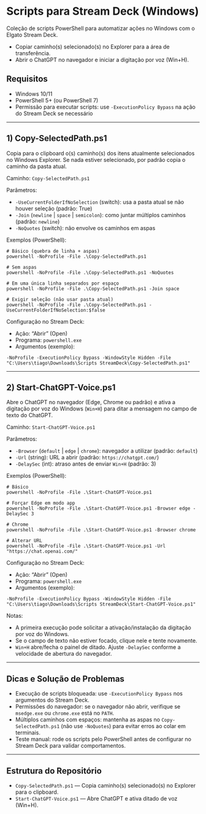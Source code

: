 # Scripts para Stream Deck (Windows)

Coleção de scripts PowerShell para automatizar ações no Windows com o Elgato Stream Deck.

- Copiar caminho(s) selecionado(s) no Explorer para a área de transferência.
- Abrir o ChatGPT no navegador e iniciar a digitação por voz (Win+H).

## Requisitos

- Windows 10/11
- PowerShell 5+ (ou PowerShell 7)
- Permissão para executar scripts: use `-ExecutionPolicy Bypass` na ação do Stream Deck se necessário

---

## 1) Copy-SelectedPath.ps1

Copia para o clipboard o(s) caminho(s) dos itens atualmente selecionados no Windows Explorer. Se nada estiver selecionado, por padrão copia o caminho da pasta atual.

Caminho: `Copy-SelectedPath.ps1`

Parâmetros:
- `-UseCurrentFolderIfNoSelection` (switch): usa a pasta atual se não houver seleção (padrão: True)
- `-Join` (`newline` | `space` | `semicolon`): como juntar múltiplos caminhos (padrão: `newline`)
- `-NoQuotes` (switch): não envolve os caminhos em aspas

Exemplos (PowerShell):
```
# Básico (quebra de linha + aspas)
powershell -NoProfile -File .\Copy-SelectedPath.ps1

# Sem aspas
powershell -NoProfile -File .\Copy-SelectedPath.ps1 -NoQuotes

# Em uma única linha separados por espaço
powershell -NoProfile -File .\Copy-SelectedPath.ps1 -Join space

# Exigir seleção (não usar pasta atual)
powershell -NoProfile -File .\Copy-SelectedPath.ps1 -UseCurrentFolderIfNoSelection:$false
```

Configuração no Stream Deck:
- Ação: “Abrir” (Open)
- Programa: `powershell.exe`
- Argumentos (exemplo):
```
-NoProfile -ExecutionPolicy Bypass -WindowStyle Hidden -File "C:\Users\tiago\Downloads\Scripts StreamDeck\Copy-SelectedPath.ps1"
```

---

## 2) Start-ChatGPT-Voice.ps1

Abre o ChatGPT no navegador (Edge, Chrome ou padrão) e ativa a digitação por voz do Windows (`Win+H`) para ditar a mensagem no campo de texto do ChatGPT.

Caminho: `Start-ChatGPT-Voice.ps1`

Parâmetros:
- `-Browser` (`default` | `edge` | `chrome`): navegador a utilizar (padrão: `default`)
- `-Url` (string): URL a abrir (padrão: `https://chatgpt.com/`)
- `-DelaySec` (int): atraso antes de enviar `Win+H` (padrão: 3)

Exemplos (PowerShell):
```
# Básico
powershell -NoProfile -File .\Start-ChatGPT-Voice.ps1

# Forçar Edge em modo app
powershell -NoProfile -File .\Start-ChatGPT-Voice.ps1 -Browser edge -DelaySec 3

# Chrome
powershell -NoProfile -File .\Start-ChatGPT-Voice.ps1 -Browser chrome

# Alterar URL
powershell -NoProfile -File .\Start-ChatGPT-Voice.ps1 -Url "https://chat.openai.com/"
```

Configuração no Stream Deck:
- Ação: “Abrir” (Open)
- Programa: `powershell.exe`
- Argumentos (exemplo):
```
-NoProfile -ExecutionPolicy Bypass -WindowStyle Hidden -File "C:\Users\tiago\Downloads\Scripts StreamDeck\Start-ChatGPT-Voice.ps1"
```

Notas:
- A primeira execução pode solicitar a ativação/instalação da digitação por voz do Windows.
- Se o campo de texto não estiver focado, clique nele e tente novamente.
- `Win+H` abre/fecha o painel de ditado. Ajuste `-DelaySec` conforme a velocidade de abertura do navegador.

---

## Dicas e Solução de Problemas

- Execução de scripts bloqueada: use `-ExecutionPolicy Bypass` nos argumentos do Stream Deck.
- Permissões do navegador: se o navegador não abrir, verifique se `msedge.exe` ou `chrome.exe` está no `PATH`.
- Múltiplos caminhos com espaços: mantenha as aspas no `Copy-SelectedPath.ps1` (não use `-NoQuotes`) para evitar erros ao colar em terminais.
- Teste manual: rode os scripts pelo PowerShell antes de configurar no Stream Deck para validar comportamentos.

---

## Estrutura do Repositório

- `Copy-SelectedPath.ps1` — Copia caminho(s) selecionado(s) no Explorer para o clipboard.
- `Start-ChatGPT-Voice.ps1` — Abre ChatGPT e ativa ditado de voz (Win+H).

